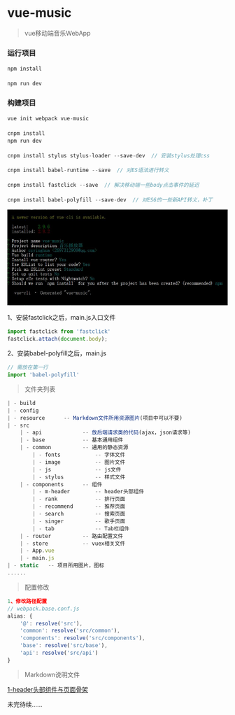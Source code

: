 # vue-music

> vue移动端音乐WebApp

### 运行项目

```javascript
npm install

npm run dev
```

### 构建项目

```javascript
vue init webpack vue-music

cnpm install
npm run dev

cnpm install stylus stylus-loader --save-dev  // 安装stylus处理css

cnpm install babel-runtime --save  // 对ES语法进行转义 

cnpm install fastclick --save  // 解决移动端一些body点击事件的延迟

cnpm install babel-polyfill --save-dev  // 对ES6的一些新API转义，补丁

```
![](resource/1.jpg)

1、安装fastclick之后，main.js入口文件
```js
import fastclick from 'fastclick'
fastclick.attach(document.body);
```
2、安装babel-polyfill之后，main.js
```js
// 需放在第一行
import 'babel-polyfill'
```

> 文件夹列表

```javascript
| - build
| - config
| - resource      -- Markdown文件所用资源图片(项目中可以不要)
| - src
    | - api             -- 放后端请求类的代码(ajax，json请求等)
    | - base            -- 基本通用组件
    | - common          -- 通用的静态资源
        | - fonts           -- 字体文件
        | - image           -- 图片文件
        | - js              -- js文件
        | - stylus          -- 样式文件
    | - components      -- 组件
        | - m-header        -- header头部组件
        | - rank            -- 排行页面
        | - recommend       -- 推荐页面
        | - search          -- 搜索页面
        | - singer          -- 歌手页面
        | - tab             -- Tab栏组件
    | - router          -- 路由配置文件
    | - store           -- vuex相关文件
    | - App.vue
    | - main.js
| - static   -- 项目所用图片，图标
......

```

> 配置修改

```javascript
1、修改路径配置
// webpack.base.conf.js
alias: {
    '@': resolve('src'),
    'common': resolve('src/common'),
    'components': resolve('src/components'),
    'base': resolve('src/base'),
    'api': resolve('src/api')
}


```

> Markdown说明文件

[1-header头部组件与页面骨架](https://caniuse.com/#search=css%20var)



未完待续......












